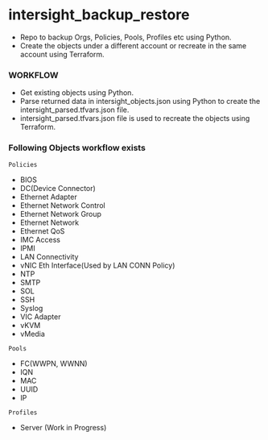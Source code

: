 # intersight_backup_restore
- Repo to backup Orgs, Policies, Pools, Profiles etc using Python.
- Create the objects under a different account or recreate in the same account using Terraform.

### WORKFLOW
- Get existing objects using Python.
- Parse returned data in intersight_objects.json using Python to create the intersight_parsed.tfvars.json file.
- intersight_parsed.tfvars.json file is used to recreate the objects using Terraform.

### Following Objects workflow exists
`Policies`
- BIOS
- DC(Device Connector)
- Ethernet Adapter
- Ethernet Network Control
- Ethernet Network Group
- Ethernet Network
- Ethernet QoS
- IMC Access
- IPMI
- LAN Connectivity
- vNIC Eth Interface(Used by LAN CONN Policy)
- NTP
- SMTP
- SOL
- SSH
- Syslog
- VIC Adapter
- vKVM
- vMedia

`Pools`
- FC(WWPN, WWNN)
- IQN
- MAC
- UUID
- IP

`Profiles`
- Server (Work in Progress)
